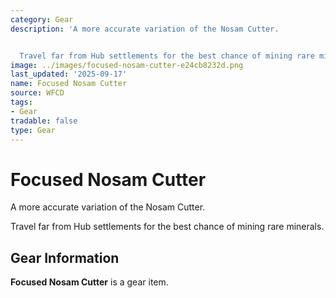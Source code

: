 ```yaml
---
category: Gear
description: 'A more accurate variation of the Nosam Cutter.


  Travel far from Hub settlements for the best chance of mining rare minerals.'
image: ../images/focused-nosam-cutter-e24cb8232d.png
last_updated: '2025-09-17'
name: Focused Nosam Cutter
source: WFCD
tags:
- Gear
tradable: false
type: Gear
---
```


# Focused Nosam Cutter

A more accurate variation of the Nosam Cutter.

Travel far from Hub settlements for the best chance of mining rare minerals.

## Gear Information

**Focused Nosam Cutter** is a gear item.

